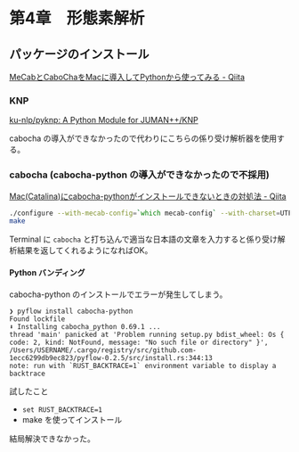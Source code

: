 # 第4章　形態素解析

## パッケージのインストール

[MeCabとCaboChaをMacに導入してPythonから使ってみる - Qiita](https://qiita.com/musaprg/items/9a572ad5c4e28f79d2ae)

### KNP

[ku-nlp/pyknp: A Python Module for JUMAN++/KNP](https://github.com/ku-nlp/pyknp)

cabocha の導入ができなかったので代わりにこちらの係り受け解析器を使用する。

### cabocha (cabocha-python の導入ができなかったので不採用)

[Mac(Catalina)にcabocha-pythonがインストールできないときの対処法 - Qiita](https://qiita.com/minetta30/items/06929b7eca48cc5b10fb)

```zsh
./configure --with-mecab-config=`which mecab-config` --with-charset=UTF8
make
```

Terminal に `cabocha` と打ち込んで適当な日本語の文章を入力すると係り受け解析結果を返してくれるようになればOK。

#### Python バンディング

cabocha-python のインストールでエラーが発生してしまう。

```
❯ pyflow install cabocha-python
Found lockfile
⬇ Installing cabocha_python 0.69.1 ...
thread 'main' panicked at 'Problem running setup.py bdist_wheel: Os { code: 2, kind: NotFound, message: "No such file or directory" }', /Users/USERNAME/.cargo/registry/src/github.com-1ecc6299db9ec823/pyflow-0.2.5/src/install.rs:344:13
note: run with `RUST_BACKTRACE=1` environment variable to display a backtrace
```

試したこと

- `set RUST_BACKTRACE=1`
- make を使ってインストール

結局解決できなかった。
